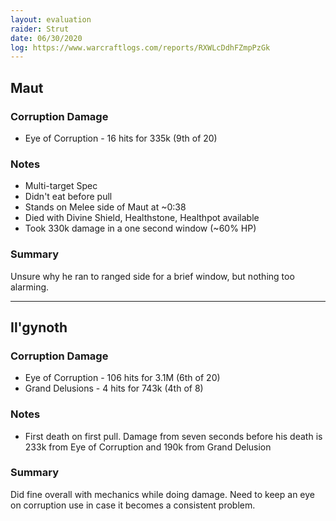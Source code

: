```yaml
---
layout: evaluation
raider: Strut
date: 06/30/2020
log: https://www.warcraftlogs.com/reports/RXWLcDdhFZmpPzGk
---
```


## Maut

### Corruption Damage

* Eye of Corruption - 16 hits for 335k (9th of 20)

### Notes

* Multi-target Spec
* Didn't eat before pull
* Stands on Melee side of Maut at ~0:38
* Died with Divine Shield, Healthstone, Healthpot available
* Took 330k damage in a one second window (~60% HP)

### Summary

Unsure why he ran to ranged side for a brief window, but nothing too alarming.

---

## Il'gynoth

### Corruption Damage

* Eye of Corruption - 106 hits for 3.1M (6th of 20)
* Grand Delusions - 4 hits for 743k (4th of 8)

### Notes

* First death on first pull.  Damage from seven seconds before his death is 233k from Eye of Corruption and 190k from Grand Delusion

### Summary

Did fine overall with mechanics while doing damage.  Need to keep an eye on corruption use in case it becomes a consistent problem.
